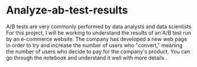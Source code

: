 # Analyze-ab-test-results

A/B tests are very commonly performed by data analysts and data scientists
For this project, I will be working to understand the results of an A/B test run by an e-commerce website. The company has developed a new web page in order to try and increase the number of users who "convert," meaning the number of users who decide to pay for the company's product. You can go through the notebook and understand it well with more details .
